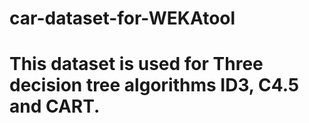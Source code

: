# car-dataset-for-WEKAtool
# This dataset is used for Three decision tree algorithms ID3, C4.5 and CART.
